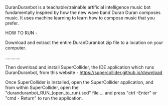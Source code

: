 DuranDuranbot is a teachable/trainable artificial intelligence music bot fundamentally inspired by how the new wave band Duran Duran composes music. It uses machine learning to learn how to compose music that you prefer.



HOW TO RUN - 


Download and extract the entire DuranDuranbot zip file to a location on your computer.

............

Then download and install SuperCollider, the IDE application which runs DuranDuranbot, from this website - https://supercollider.github.io/download

Once SuperCollider is installed, open the SuperCollider application, and from within SuperCollider, open the "duranduranbot_RUN_(open_to_run).scd" file.... and press "ctrl -Enter" or "cmd - Return" to run the application.

